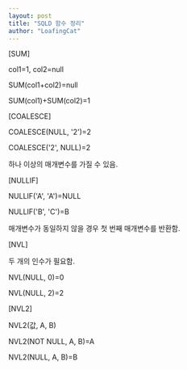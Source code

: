 ```yaml
---
layout: post
title: "SQLD 함수 정리"
author: "LoafingCat"
---
```


[SUM]

col1=1, col2=null

SUM(col1+col2)=null

SUM(col1)+SUM(col2)=1

[COALESCE]

COALESCE(NULL, '2')=2

COALESCE('2', NULL)=2 

하나 이상의 매개변수를 가질 수 있음.

[NULLIF]

NULLIF('A', 'A')=NULL

NULLIF('B', 'C')=B

매개변수가 동일하지 않을 경우 첫 번째 매개변수를 반환함.

[NVL]

두 개의 인수가 필요함.

NVL(NULL, 0)=0

NVL(NULL, 2)=2

[NVL2]

NVL2(값, A, B)

NVL2(NOT NULL, A, B)=A

NVL2(NULL, A, B)=B 